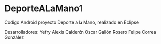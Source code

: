 DeporteALaMano1
===============

Codigo Android proyecto Deporte a la Mano, realizado en Eclipse

Desarrolladores:
Yefry Alexis Calderón
Oscar Gallón Rosero
Felipe Correa González
